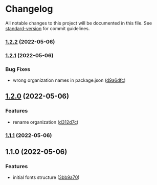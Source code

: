 # Changelog

All notable changes to this project will be documented in this file. See [standard-version](https://github.com/conventional-changelog/standard-version) for commit guidelines.

### [1.2.2](https://github.com/laboriosi/evalu8-fonts/compare/v1.2.1...v1.2.2) (2022-05-06)

### [1.2.1](https://github.com/laboriosi/evalu8-fonts/compare/v1.2.0...v1.2.1) (2022-05-06)

### Bug Fixes

- wrong organization names in package.json ([d9a6dfc](https://github.com/laboriosi/evalu8-fonts/commit/d9a6dfcbbb27152709e211fba94871d193b6df9e))

## [1.2.0](https://github.com/laboriosi/evalu8-fonts/compare/v1.1.1...v1.2.0) (2022-05-06)

### Features

- rename organization ([d312d7c](https://github.com/laboriosi/evalu8-fonts/commit/d312d7c8479f287f1a8de27156df7ba8edf9d3da))

### [1.1.1](https://github.com/laboriosi/evalu8-fonts/compare/v1.1.0...v1.1.1) (2022-05-06)

## 1.1.0 (2022-05-06)

### Features

- initial fonts structure ([3bb9a70](https://github.com/laboriosi/evalu8-fonts/commit/3bb9a704a4c520997e48bf32120c6548d5099c08))
